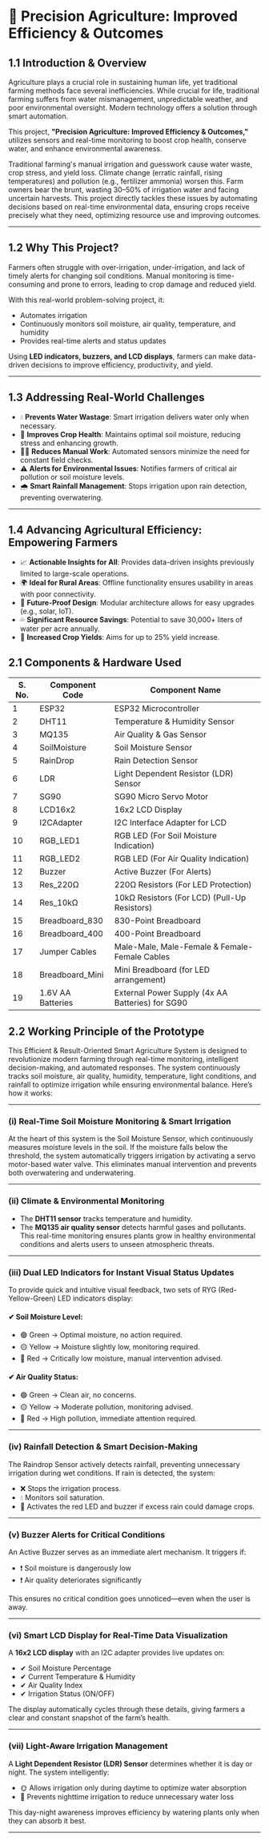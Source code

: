 # 🌾 Precision Agriculture: Improved Efficiency & Outcomes

## 1.1 Introduction & Overview

Agriculture plays a crucial role in sustaining human life, yet traditional farming methods face several inefficiencies. While crucial for life, traditional farming suffers from water mismanagement, unpredictable weather, and poor environmental oversight. Modern technology offers a solution through smart automation.

This project, **"Precision Agriculture: Improved Efficiency & Outcomes,"** utilizes sensors and real-time monitoring to boost crop health, conserve water, and enhance environmental awareness.

Traditional farming's manual irrigation and guesswork cause water waste, crop stress, and yield loss. Climate change (erratic rainfall, rising temperatures) and pollution (e.g., fertilizer ammonia) worsen this. Farm owners bear the brunt, wasting 30–50% of irrigation water and facing uncertain harvests. This project directly tackles these issues by automating decisions based on real-time environmental data, ensuring crops receive precisely what they need, optimizing resource use and improving outcomes.

---

## 1.2 Why This Project?

Farmers often struggle with over-irrigation, under-irrigation, and lack of timely alerts for changing soil conditions. Manual monitoring is time-consuming and prone to errors, leading to crop damage and reduced yield.

With this real-world problem-solving project, it:
- Automates irrigation
- Continuously monitors soil moisture, air quality, temperature, and humidity
- Provides real-time alerts and status updates

Using **LED indicators, buzzers, and LCD displays**, farmers can make data-driven decisions to improve efficiency, productivity, and yield.

---

## 1.3 Addressing Real-World Challenges

- 💧 **Prevents Water Wastage**: Smart irrigation delivers water only when necessary.
- 🌿 **Improves Crop Health**: Maintains optimal soil moisture, reducing stress and enhancing growth.
- 👨‍🌾 **Reduces Manual Work**: Automated sensors minimize the need for constant field checks.
- ⚠️ **Alerts for Environmental Issues**: Notifies farmers of critical air pollution or soil moisture levels.
- 🌧 **Smart Rainfall Management**: Stops irrigation upon rain detection, preventing overwatering.

---

## 1.4 Advancing Agricultural Efficiency: Empowering Farmers

- 📈 **Actionable Insights for All**: Provides data-driven insights previously limited to large-scale operations.
- 🌍 **Ideal for Rural Areas**: Offline functionality ensures usability in areas with poor connectivity.
- 🔧 **Future-Proof Design**: Modular architecture allows for easy upgrades (e.g., solar, IoT).
- 💦 **Significant Resource Savings**: Potential to save 30,000+ liters of water per acre annually.
- 🌾 **Increased Crop Yields**: Aims for up to 25% yield increase.

## 2.1 Components & Hardware Used

| S. No. | Component Code  | Component Name                                     |
|--------|------------------|----------------------------------------------------|
| 1      | ESP32            | ESP32 Microcontroller                              |
| 2      | DHT11            | Temperature & Humidity Sensor                      |
| 3      | MQ135            | Air Quality & Gas Sensor                           |
| 4      | SoilMoisture     | Soil Moisture Sensor                               |
| 5      | RainDrop         | Rain Detection Sensor                              |
| 6      | LDR              | Light Dependent Resistor (LDR) Sensor              |
| 7      | SG90             | SG90 Micro Servo Motor                             |
| 8      | LCD16x2          | 16x2 LCD Display                                   |
| 9      | I2CAdapter       | I2C Interface Adapter for LCD                      |
| 10     | RGB_LED1         | RGB LED (For Soil Moisture Indication)            |
| 11     | RGB_LED2         | RGB LED (For Air Quality Indication)              |
| 12     | Buzzer           | Active Buzzer (For Alerts)                         |
| 13     | Res_220Ω         | 220Ω Resistors (For LED Protection)                |
| 14     | Res_10kΩ         | 10kΩ Resistors (For LCD) (Pull-Up Resistors)       |
| 15     | Breadboard_830   | 830-Point Breadboard                               |
| 16     | Breadboard_400   | 400-Point Breadboard                               |
| 17     | Jumper Cables    | Male-Male, Male-Female & Female-Female Cables      |
| 18     | Breadboard_Mini  | Mini Breadboard (for LED arrangement)              |
| 19     | 1.6V AA Batteries| External Power Supply (4x AA Batteries) for SG90   |


## 2.2 Working Principle of the Prototype

This Efficient & Result-Oriented Smart Agriculture System is designed to revolutionize modern farming through real-time monitoring, intelligent decision-making, and automated responses. The system continuously tracks soil moisture, air quality, humidity, temperature, light conditions, and rainfall to optimize irrigation while ensuring environmental balance. Here’s how it works:

---

### (i) Real-Time Soil Moisture Monitoring & Smart Irrigation
At the heart of this system is the Soil Moisture Sensor, which continuously measures moisture levels in the soil. If the moisture falls below the threshold, the system automatically triggers irrigation by activating a servo motor-based water valve. This eliminates manual intervention and prevents both overwatering and underwatering.

---

### (ii) Climate & Environmental Monitoring
- The **DHT11 sensor** tracks temperature and humidity.
- The **MQ135 air quality sensor** detects harmful gases and pollutants.
This real-time monitoring ensures plants grow in healthy environmental conditions and alerts users to unseen atmospheric threats.

---

### (iii) Dual LED Indicators for Instant Visual Status Updates

To provide quick and intuitive visual feedback, two sets of RYG (Red-Yellow-Green) LED indicators display:

#### ✔ Soil Moisture Level:
- 🟢 Green → Optimal moisture, no action required.  
- 🟡 Yellow → Moisture slightly low, monitoring required.  
- 🔴 Red → Critically low moisture, manual intervention advised.

#### ✔ Air Quality Status:
- 🟢 Green → Clean air, no concerns.  
- 🟡 Yellow → Moderate pollution, monitoring advised.  
- 🔴 Red → High pollution, immediate attention required.

---

### (iv) Rainfall Detection & Smart Decision-Making
The Raindrop Sensor actively detects rainfall, preventing unnecessary irrigation during wet conditions. If rain is detected, the system:
- ❌ Stops the irrigation process.
- 💧 Monitors soil saturation.
- 🚨 Activates the red LED and buzzer if excess rain could damage crops.

---

### (v) Buzzer Alerts for Critical Conditions
An Active Buzzer serves as an immediate alert mechanism. It triggers if:
- ❗ Soil moisture is dangerously low  
- ❗ Air quality deteriorates significantly

This ensures no critical condition goes unnoticed—even when the user is away.

---

### (vi) Smart LCD Display for Real-Time Data Visualization
A **16x2 LCD display** with an I2C adapter provides live updates on:
- ✔ Soil Moisture Percentage  
- ✔ Current Temperature & Humidity  
- ✔ Air Quality Index  
- ✔ Irrigation Status (ON/OFF)  

The display automatically cycles through these details, giving farmers a clear and constant snapshot of the farm’s health.

---

### (vii) Light-Aware Irrigation Management
A **Light Dependent Resistor (LDR) Sensor** determines whether it is day or night. The system intelligently:
- 🌞 Allows irrigation only during daytime to optimize water absorption  
- 🌙 Prevents nighttime irrigation to reduce unnecessary water loss  

This day-night awareness improves efficiency by watering plants only when they can absorb it best.

---
